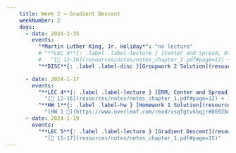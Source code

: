 ```yaml
---
    title: Week 2 – Gradient Descent
    weekNumber: 2
    days:
      - date: 2024-1-15
        events:
          "*Martin Luther King, Jr. Holiday*": "no lecture"
          # "**LEC 4**{: .label .label-lecture } [Center and Spread, Other Loss Functions](resources/lecture/lec04.pdf) ": 
          #   "[📖 12-16](resources/notes/notes_chapter_1.pdf#page=12) + [📖](resources/notes/spread.pdf)"
          "**DISC**{: .label .label-disc }[Groupwork 2 Solution](resources/groupwork/groupwork2_release.pdf) (not graded, no need to turn it in) ":

      - date: 2024-1-17
        events:
          "**LEC 4**{: .label .label-lecture } [ERM, Center and Spread](resources/lecture/lec04.pdf) [✏️](resources/lecture/lec04-marked.pdf)": 
            "[📖 12-16](resources/notes/notes_chapter_1.pdf#page=12) + [📖](resources/notes/spread.pdf)"
          "**HW 1**{: .label .label-hw } [Homework 1 Solution](resources/homework/hw1/homework1_sol.pdf)":
            "[HW 1 🍃](https://www.overleaf.com/read/xsqfgtvkbqjr#8692bd)"
      - date: 2024-1-19
        events:
          "**LEC 5**{: .label .label-lecture } [Gradient Descent](resources/lecture/lec05.pdf) ":
            "[📖 15-17](resources/notes/notes_chapter_1.pdf#page=15)"
---
```

